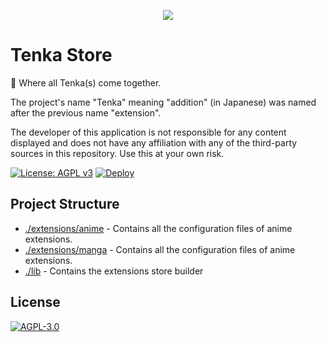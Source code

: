 <p align="center">
    <img src="https://github.com/yukino-org/media/blob/main/images/subbanners/gh-tenka-banner.png?raw=true">
</p>

# Tenka Store

🏪 Where all Tenka(s) come together.

The project's name "Tenka" meaning "addition" (in Japanese) was named after the previous name "extension".

The developer of this application is not responsible for any content displayed and does not have any affiliation with any of the third-party sources in this repository. Use this at your own risk.

[![License: AGPL v3](https://img.shields.io/badge/License-AGPL_v3-blue.svg)](https://www.gnu.org/licenses/agpl-3.0)
[![Deploy](https://github.com/yukino-org/tenka-store/actions/workflows/deploy.yml/badge.svg?branch=main)](https://github.com/yukino-org/tenka-store/actions/workflows/deploy.yml)

## Project Structure

-   [./extensions/anime](./extensions/anime) - Contains all the configuration files of anime extensions.
-   [./extensions/manga](./extensions/manga) - Contains all the configuration files of anime extensions.
-   [./lib](./lib) - Contains the extensions store builder

## License

[![AGPL-3.0](https://github.com/yukino-org/media/blob/main/images/license-logo/agplv3.png?raw=true)](./LICENSE)
